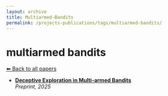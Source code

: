```yaml
---
layout: archive
title: Multiarmed-Bandits
permalink: /projects-publications/tags/multiarmed-bandits/
---
```


# multiarmed bandits
[⬅ Back to all papers](../../)

- **[Deceptive Exploration in Multi-armed Bandits](../papers.md)**  
  *Preprint, 2025*